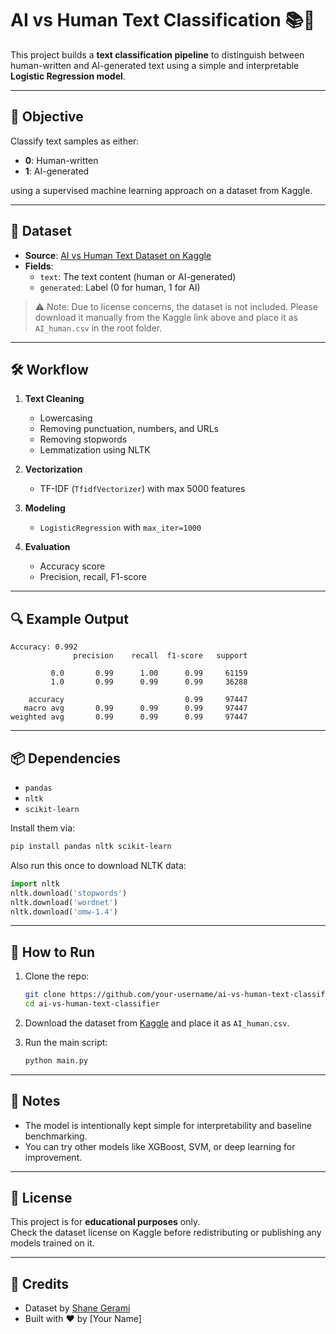 # AI vs Human Text Classification 📚🤖

This project builds a **text classification pipeline** to distinguish between human-written and AI-generated text using a simple and interpretable **Logistic Regression model**.

---

## 🧠 Objective

Classify text samples as either:

- **0**: Human-written  
- **1**: AI-generated  

using a supervised machine learning approach on a dataset from Kaggle.

---

## 📁 Dataset

- **Source**: [AI vs Human Text Dataset on Kaggle](https://www.kaggle.com/datasets/shanegerami/ai-vs-human-text)
- **Fields**:
  - `text`: The text content (human or AI-generated)
  - `generated`: Label (0 for human, 1 for AI)

> ⚠️ Note: Due to license concerns, the dataset is not included. Please download it manually from the Kaggle link above and place it as `AI_human.csv` in the root folder.

---

## 🛠️ Workflow

1. **Text Cleaning**
   - Lowercasing
   - Removing punctuation, numbers, and URLs
   - Removing stopwords
   - Lemmatization using NLTK

2. **Vectorization**
   - TF-IDF (`TfidfVectorizer`) with max 5000 features

3. **Modeling**
   - `LogisticRegression` with `max_iter=1000`

4. **Evaluation**
   - Accuracy score
   - Precision, recall, F1-score

---

## 🔍 Example Output

```
Accuracy: 0.992
              precision    recall  f1-score   support

         0.0       0.99      1.00      0.99     61159
         1.0       0.99      0.99      0.99     36288

    accuracy                           0.99     97447
   macro avg       0.99      0.99      0.99     97447
weighted avg       0.99      0.99      0.99     97447
```

---

## 📦 Dependencies

- `pandas`
- `nltk`
- `scikit-learn`

Install them via:

```bash
pip install pandas nltk scikit-learn
```

Also run this once to download NLTK data:

```python
import nltk
nltk.download('stopwords')
nltk.download('wordnet')
nltk.download('omw-1.4')
```

---

## 🚀 How to Run

1. Clone the repo:
   ```bash
   git clone https://github.com/your-username/ai-vs-human-text-classifier.git
   cd ai-vs-human-text-classifier
   ```

2. Download the dataset from [Kaggle](https://www.kaggle.com/datasets/shanegerami/ai-vs-human-text) and place it as `AI_human.csv`.

3. Run the main script:
   ```bash
   python main.py
   ```

---

## 📌 Notes

- The model is intentionally kept simple for interpretability and baseline benchmarking.
- You can try other models like XGBoost, SVM, or deep learning for improvement.

---

## 📄 License

This project is for **educational purposes** only.  
Check the dataset license on Kaggle before redistributing or publishing any models trained on it.

---

## 🤝 Credits

- Dataset by [Shane Gerami](https://www.kaggle.com/shanegerami)  
- Built with ♥ by [Your Name]
